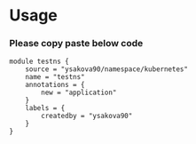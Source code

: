 # Usage 

### Please copy paste below code
```
module testns {
    source = "ysakova90/namespace/kubernetes"
    name = "testns"
    annotations = {
        new = "application"
    }
    labels = {
        createdby = "ysakova90"
    }
}

```